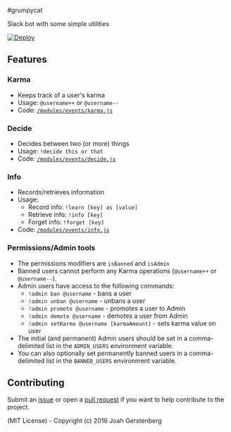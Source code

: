 #grumpycat

Slack bot with some simple utilities

[![Deploy](https://www.herokucdn.com/deploy/button.svg)](https://heroku.com/deploy)

## Features

### Karma

   - Keeps track of a user's karma
   - Usage: `@username++` or `@username--`
   - Code: [`/modules/events/karma.js`](https://github.com/JoahG/grumpycat/blob/master/modules/events/karma.js)

### Decide

   - Decides between two (or more) things 
   - Usage: `!decide this or that`
   - Code: [`/modules/events/decide.js`](https://github.com/JoahG/grumpycat/blob/master/modules/events/decide.js)

### Info

  - Records/retrieves information
  - Usage: 
     - Record info: `!learn [key] as [value]`
     - Retrieve info: `!info [key]`
     - Forget info: `!forget [key]`
  - Code: [`/modules/events/info.js`](https://github.com/JoahG/grumpycat/blob/master/modules/events/info.js)

### Permissions/Admin tools

  - The permissions modifiers are `isBanned` and `isAdmin`
  - Banned users cannot perform any Karma operations (`@username++` or `@username--`).
  - Admin users have access to the following commands:
    - `!admin ban @username` - bans a user
    - `!admin unban @username` - unbans a user
    - `!admin promote @username` - promotes a user to Admin
    - `!admin demote @username` - demotes a user from Admin
    - `!admin setKarma @username [karmaAmount]` - sets karma value on user
  - The initial (and permanent) Admin users should be set in a comma-delimited list in the `ADMIN_USERS` environment variable.
  - You can also optionally set permanently banned users in a comma-delimited list in the `BANNED_USERS` environment variable.

## Contributing

Submit an [issue](https://github.com/JoahG/grumpycat/issues) or open a [pull request](https://github.com/JoahG/grumpycat/pulls) if you want to help contribute to the project.

(MIT License) - Copyright (c) 2016 Joah Gerstenberg